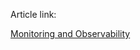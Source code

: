 Article link:

[Monitoring and Observability](https://copyconstruct.medium.com/monitoring-and-observability-8417d1952e1c)

